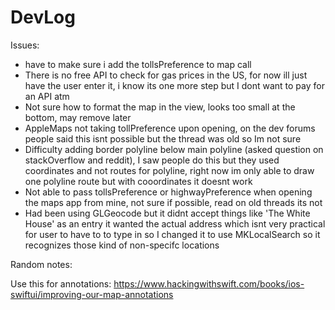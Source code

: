 # DevLog
Issues: 
* have to make sure i add the tollsPreference to map call
* There is no free API to check for gas prices in the US, for now ill just have the user enter it, i know its one more step but I dont want to pay for an API atm
* Not sure how to format the map in the view, looks too small at the bottom, may remove later
* AppleMaps not taking tollPreference upon opening, on the dev forums people said this isnt possible but the thread was old so Im not sure 
* Difficulty adding border polyline below main polyline (asked question on stackOverflow and reddit), I saw people do this but they used coordinates and not routes for polyline, right now im only able to draw one polyline route but with cooordinates it doesnt work
* Not able to pass tollsPreference or highwayPreference when opening the maps app from mine, not sure if possible, read on old threads its not
* Had been using GLGeocode but it didnt accept things like 'The White House' as an entry it wanted the actual address which isnt very practical for user to have to to type in so I changed it to use MKLocalSearch so it recognizes those kind of non-specifc locations


Random notes:

Use this for annotations: https://www.hackingwithswift.com/books/ios-swiftui/improving-our-map-annotations


